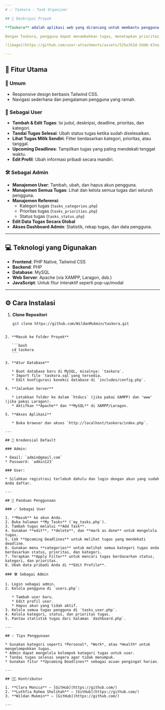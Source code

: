 ```yaml
---
# ✅ Taskora - Task Organizer

## 📝 Deskripsi Proyek

**Taskora** adalah aplikasi web yang dirancang untuk membantu pengguna dan admin dalam mengelola, melacak, dan menyelesaikan tugas-tugas harian maupun akademik secara efisien. Aplikasi ini menyediakan fitur manajemen tugas dengan antarmuka yang intuitif dan mendukung alur kerja dua jenis pengguna: **Admin** dan **User (ex: Mahasiswa)**.

Dengan Taskora, pengguna dapat menambahkan tugas, menetapkan prioritas, menentukan tenggat waktu (deadline), dan memantau progresnya. Admin memiliki akses penuh untuk memonitor seluruh aktivitas dan mengelola data pengguna, kategori tugas, serta status tugas.

![image](https://github.com/user-attachments/assets/525e352d-5dd8-47ea-89ee-5633beede1ce)

---
```


## 🚀 Fitur Utama

### 🔹 Umum

- Responsive design berbasis Tailwind CSS.
- Navigasi sederhana dan pengalaman pengguna yang ramah.

### 👤 Sebagai User

- **Tambah & Edit Tugas**: Isi judul, deskripsi, deadline, prioritas, dan kategori.
- **Tandai Tugas Selesai**: Ubah status tugas ketika sudah diselesaikan.
- **Lihat Tugas Milik Sendiri**: Filter berdasarkan kategori, prioritas, atau tanggal.
- **Upcoming Deadlines**: Tampilkan tugas yang paling mendekati tenggat waktu.
- **Edit Profil**: Ubah informasi pribadi secara mandiri.

### 🛠️ Sebagai Admin

- **Manajemen User**: Tambah, ubah, dan hapus akun pengguna.
- **Manajemen Semua Tugas**: Lihat dan kelola semua tugas dari seluruh pengguna.
- **Manajemen Referensi**:
  - Kategori tugas (`tasks_categories.php`)
  - Prioritas tugas (`tasks_priorities.php`)
  - Status tugas (`tasks_status.php`)
- **Edit Data Tugas Secara Global**
- **Akses Dashboard Admin**: Statistik, rekap tugas, dan data pengguna.

---

## 💻 Teknologi yang Digunakan

- **Frontend**: PHP Native, Tailwind CSS
- **Backend**: PHP
- **Database**: MySQL
- **Web Server**: Apache (via XAMPP, Laragon, dsb.)
- **JavaScript**: Untuk fitur interaktif seperti pop-up/modal

---

## ⚙️ Cara Instalasi

1. **Clone Repositori**

   ```bash
   git clone https://github.com/WildanMukmin/taskora.git
````

2. **Masuk ke Folder Proyek**

   ```bash
   cd taskora
   ```

3. **Atur Database**

   * Buat database baru di MySQL, misalnya: `taskora`.
   * Import file `taskora.sql`yang tersedia.
   * Edit konfigurasi koneksi database di `includes/config.php`.

4. **Jalankan Server**

   * Letakkan folder ke dalam `htdocs` (jika pakai XAMPP) dan 'www' (jika pakai Laragon).
   * Aktifkan **Apache** dan **MySQL** di XAMPP/Laragon.

5. **Akses Aplikasi**

   * Buka browser dan akses `http://localhost/taskora/index.php`.

---

## 🔐 Kredensial Default

### Admin:

* Email: `admin@gmail.com`
* Password: `admin123`

### User:

* Silahkan registrasi terlebuh dahulu dan login dengan akun yang sudah Anda daftar.

---

## 📘 Panduan Penggunaan

### ✅ Sebagai User

1. **Masuk** ke akun Anda.
2. Buka halaman **My Tasks** (`my_tasks.php`).
3. Tambah tugas melalui **Add Task**.
4. Gunakan **edit**, **delete**, dan **mark as done** untuk mengelola tugas.
5. Cek **Upcoming Deadlines** untuk melihat tugas yang mendekati deadline.
6. Gunakan menu **categories** untuk melihat semua kategori tugas anda berdasarkan status, prioritas, dan kategori.
7. Terapkan **Apply Filter** untuk mencari tugas berdasarkan status, kategori, dan prioritas.
8. Ubah data pribadi Anda di **Edit Profile**.

### 🛠️ Sebagai Admin

1. Login sebagai admin.
2. Kelola pengguna di `users.php`:

   * Tambah user baru.
   * Edit profil user.
   * Hapus akun yang tidak aktif.
3. Kelola semua tugas pengguna di `tasks_user.php`.
4. Kelola kategori, status, dan prioritas tugas.
5. Pantau statistik tugas dari halaman `dashboard.php`.

---

## 💡 Tips Penggunaan

* Gunakan kategori seperti *Personal*, *Work*, atau *Health* untuk mengelompokkan tugas.
* Admin dapat mengelola kelompok kategori tugas untuk user.
* Tandai tugas selesai segera agar tidak menumpuk.
* Gunakan fitur **Upcoming Deadlines** sebagai acuan pengingat harian.

---

## 👨‍💻 Kontributor

1. **Clara Monica** – [GitHub](https://github.com/)
2. **Luthfia Rahma Sholihah** – [GitHub](https://github.com/)
3. **Wildan Mukmin** – [GitHub](https://github.com/)

---
